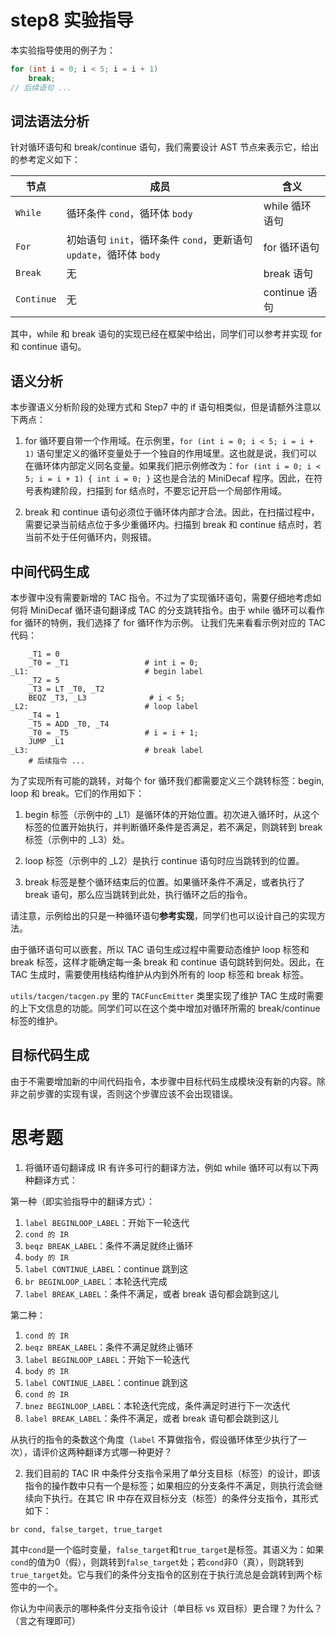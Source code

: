 # step8 实验指导

本实验指导使用的例子为：

```C
for (int i = 0; i < 5; i = i + 1)
    break;
// 后续语句 ...
```

## 词法语法分析

针对循环语句和 break/continue 语句，我们需要设计 AST 节点来表示它，给出的参考定义如下：

| 节点 | 成员 | 含义 |
| --- | --- | --- |
| `While` | 循环条件 `cond`，循环体 `body` | while 循环语句 |
| `For` | 初始语句 `init`，循环条件 `cond`，更新语句 `update`，循环体 `body` | for 循环语句 |
| `Break` | 无 | break 语句 |
| `Continue` | 无 | continue 语句 |

其中，while 和 break 语句的实现已经在框架中给出，同学们可以参考并实现 for 和 continue 语句。

## 语义分析

本步骤语义分析阶段的处理方式和 Step7 中的 if 语句相类似，但是请额外注意以下两点：

1. for 循环要自带一个作用域。在示例里，`for (int i = 0; i < 5; i = i + 1)` 语句里定义的循环变量处于一个独自的作用域里。这也就是说，我们可以在循环体内部定义同名变量。如果我们把示例修改为：`for (int i = 0; i < 5; i = i + 1) { int i = 0; }` 这也是合法的 MiniDecaf 程序。因此，在符号表构建阶段，扫描到 for 结点时，不要忘记开启一个局部作用域。

2. break 和 continue 语句必须位于循环体内部才合法。因此，在扫描过程中，需要记录当前结点位于多少重循环内。扫描到 break 和 continue 结点时，若当前不处于任何循环内，则报错。

## 中间代码生成

本步骤中没有需要新增的 TAC 指令。不过为了实现循环语句，需要仔细地考虑如何将 MiniDecaf 循环语句翻译成 TAC 的分支跳转指令。由于 while 循环可以看作 for 循环的特例，我们选择了 for 循环作为示例。
让我们先来看看示例对应的 TAC 代码：

```assembly
    _T1 = 0
    _T0 = _T1                 # int i = 0;
_L1:                          # begin label
    _T2 = 5
    _T3 = LT _T0, _T2
    BEQZ _T3, _L3              # i < 5;
_L2:                          # loop label
    _T4 = 1
    _T5 = ADD _T0, _T4
    _T0 = _T5                 # i = i + 1;
    JUMP _L1
_L3:                          # break label
    # 后续指令 ...
```

为了实现所有可能的跳转，对每个 for 循环我们都需要定义三个跳转标签：begin, loop 和 break。它们的作用如下：

1. begin 标签（示例中的 _L1）是循环体的开始位置。初次进入循环时，从这个标签的位置开始执行，并判断循环条件是否满足，若不满足，则跳转到 break 标签（示例中的 _L3）处。

2. loop 标签（示例中的 _L2）是执行 continue 语句时应当跳转到的位置。

3. break 标签是整个循环结束后的位置。如果循环条件不满足，或者执行了 break 语句，那么应当跳转到此处，执行循环之后的指令。

请注意，示例给出的只是一种循环语句**参考实现**，同学们也可以设计自己的实现方法。

由于循环语句可以嵌套，所以 TAC 语句生成过程中需要动态维护 loop 标签和 break 标签，这样才能确定每一条 break 和 continue 语句跳转到何处。因此，在 TAC 生成时，需要使用栈结构维护从内到外所有的 loop 标签和 break 标签。

`utils/tacgen/tacgen.py` 里的 `TACFuncEmitter` 类里实现了维护 TAC 生成时需要的上下文信息的功能。同学们可以在这个类中增加对循环所需的 break/continue 标签的维护。

## 目标代码生成

由于不需要增加新的中间代码指令，本步骤中目标代码生成模块没有新的内容。除非之前步骤的实现有误，否则这个步骤应该不会出现错误。

# 思考题

1. 将循环语句翻译成 IR 有许多可行的翻译方法，例如 while 循环可以有以下两种翻译方式：

第一种（即实验指导中的翻译方式）：

1. `label BEGINLOOP_LABEL`：开始下一轮迭代
2. `cond 的 IR`
3. `beqz BREAK_LABEL`：条件不满足就终止循环
4. `body 的 IR`
5. `label CONTINUE_LABEL`：continue 跳到这
6. `br BEGINLOOP_LABEL`：本轮迭代完成
7. `label BREAK_LABEL`：条件不满足，或者 break 语句都会跳到这儿

第二种：

1. `cond 的 IR`
2. `beqz BREAK_LABEL`：条件不满足就终止循环
3. `label BEGINLOOP_LABEL`：开始下一轮迭代
4. `body 的 IR`
6. `label CONTINUE_LABEL`：continue 跳到这
7. `cond 的 IR`
8. `bnez BEGINLOOP_LABEL`：本轮迭代完成，条件满足时进行下一次迭代
9. `label BREAK_LABEL`：条件不满足，或者 break 语句都会跳到这儿

从执行的指令的条数这个角度（`label` 不算做指令，假设循环体至少执行了一次），请评价这两种翻译方式哪一种更好？

2. 我们目前的 TAC IR 中条件分支指令采用了单分支目标（标签）的设计，即该指令的操作数中只有一个是标签；如果相应的分支条件不满足，则执行流会继续向下执行。在其它 IR 中存在双目标分支（标签）的条件分支指令，其形式如下：

```assembly
br cond, false_target, true_target
```

其中`cond`是一个临时变量，`false_target`和`true_target`是标签。其语义为：如果`cond`的值为0（假），则跳转到`false_target`处；若`cond`非0（真），则跳转到`true_target`处。它与我们的条件分支指令的区别在于执行流总是会跳转到两个标签中的一个。

你认为中间表示的哪种条件分支指令设计（单目标 vs 双目标）更合理？为什么？（言之有理即可）
